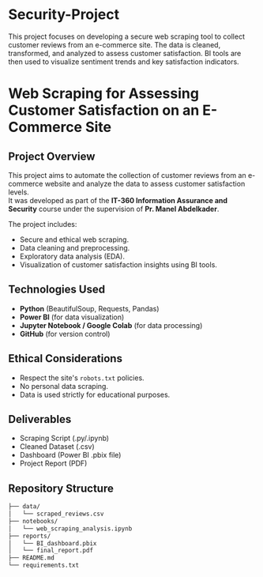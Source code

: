 # Security-Project
This project focuses on developing a secure web scraping tool to collect customer reviews from an e-commerce site. The data is cleaned, transformed, and analyzed to assess customer satisfaction. BI tools are then used to visualize sentiment trends and key satisfaction indicators.

# Web Scraping for Assessing Customer Satisfaction on an E-Commerce Site

##  Project Overview

This project aims to automate the collection of customer reviews from an e-commerce website and analyze the data to assess customer satisfaction levels.  
It was developed as part of the **IT-360 Information Assurance and Security** course under the supervision of **Pr. Manel Abdelkader**.

The project includes:
- Secure and ethical web scraping.
- Data cleaning and preprocessing.
- Exploratory data analysis (EDA).
- Visualization of customer satisfaction insights using BI tools.

##  Technologies Used

- **Python** (BeautifulSoup, Requests, Pandas)
- **Power BI** (for data visualization)
- **Jupyter Notebook / Google Colab** (for data processing)
- **GitHub** (for version control)

##  Ethical Considerations

- Respect the site's `robots.txt` policies.
- No personal data scraping.
- Data is used strictly for educational purposes.

##  Deliverables

- Scraping Script (.py/.ipynb)
- Cleaned Dataset (.csv)
- Dashboard (Power BI .pbix file)
- Project Report (PDF)

##  Repository Structure

```bash
├── data/
│   └── scraped_reviews.csv
├── notebooks/
│   └── web_scraping_analysis.ipynb
├── reports/
│   └── BI_dashboard.pbix
│   └── final_report.pdf
├── README.md
└── requirements.txt
